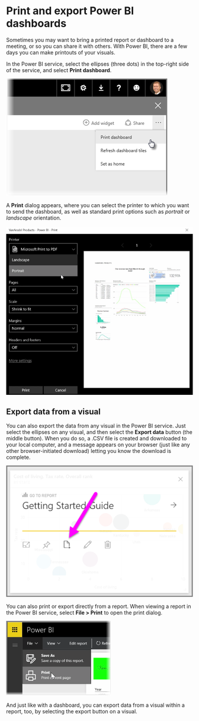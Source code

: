 <properties
   pageTitle="Print and export dashboards and reports"
   description="Get your hands on printed reports and dashboards"
   services="powerbi"
   documentationCenter=""
   authors="davidiseminger"
   manager="mblythe"
   backup=""
   editor=""
   tags=""
   qualityFocus="no"
   qualityDate=""
   featuredVideoId="gauDt5ZV74I"
   featuredVideoThumb=""
   courseDuration="4m"/>

<tags
   ms.service="powerbi"
   ms.devlang="NA"
   ms.topic="get-started-article"
   ms.tgt_pltfrm="NA"
   ms.workload="powerbi"
   ms.date="06/06/2017"
   ms.author="davidi"/>

# Print and export Power BI dashboards

Sometimes you may want to bring a printed report or dashboard to a meeting, or so you can share it with others. With Power BI, there are a few days you can make printouts of your visuals.

In the Power BI service, select the ellipses (three dots) in the top-right side of the service, and select **Print dashboard**.

![](media/powerbi-learning-4-4g-print-and-export-dashboards-reports/4-4g_1.png)

A **Print** dialog appears, where you can select the printer to which you want to send the dashboard, as well as standard print options such as *portrait* or *landscape* orientation.

![](media/powerbi-learning-4-4g-print-and-export-dashboards-reports/4-4g_2.png)

## Export data from a visual

You can also export the data from any visual in the Power BI service. Just select the ellipses on any visual, and then select the **Export data** button (the middle button). When you do so, a .CSV file is created and downloaded to your local computer, and a message appears on your browser (just like any other browser-initiated download) letting you know the download is complete.

![](media/powerbi-learning-4-4g-print-and-export-dashboards-reports/4-4g_3.png)

You can also print or export directly from a report. When viewing a report in the Power BI service, select **File > Print** to open the print dialog.

![](media/powerbi-learning-4-4g-print-and-export-dashboards-reports/4-4g_4.png)

And just like with a dashboard, you can export data from a visual within a report, too, by selecting the export button on a visual.
